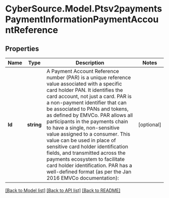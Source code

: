 # CyberSource.Model.Ptsv2paymentsPaymentInformationPaymentAccountReference
## Properties

Name | Type | Description | Notes
------------ | ------------- | ------------- | -------------
**Id** | **string** | A Payment Account Reference number (PAR) is a unique reference value associated with a specific card holder PAN. It identifies the card account, not just a card. PAR is a non-payment identifier that can be associated to PANs and tokens, as defined by EMVCo. PAR allows all participants in the payments chain to have a single, non-sensitive value assigned to a consumer. This value can be used in place of sensitive card holder identification fields, and transmitted across the payments ecosystem to facilitate card holder identification. PAR has a well-defined format (as per the Jan 2016 EMVCo documentation):  | [optional] 

[[Back to Model list]](../README.md#documentation-for-models) [[Back to API list]](../README.md#documentation-for-api-endpoints) [[Back to README]](../README.md)

